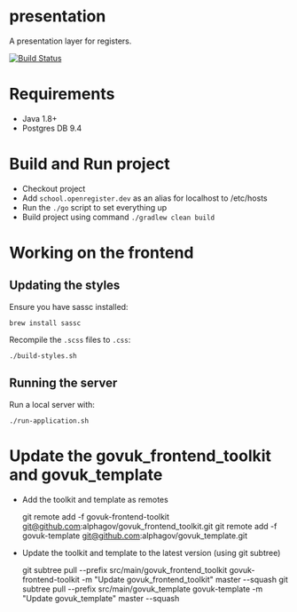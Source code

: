 # presentation

A presentation layer for registers.

[![Build Status](https://travis-ci.org/openregister/presentation.svg?branch=master)](https://travis-ci.org/openregister/presentation)

# Requirements

- Java 1.8+
- Postgres DB 9.4

# Build and Run project

- Checkout project
- Add `school.openregister.dev` as an alias for localhost to /etc/hosts
- Run the `./go` script to set everything up
- Build project using command `./gradlew clean build`

# Working on the frontend

## Updating the styles

Ensure you have sassc installed:

    brew install sassc

Recompile the `.scss` files to `.css`:

    ./build-styles.sh

## Running the server

Run a local server with:

    ./run-application.sh

# Update the govuk_frontend_toolkit and govuk_template

- Add the toolkit and template as remotes

    git remote add -f govuk-frontend-toolkit git@github.com:alphagov/govuk_frontend_toolkit.git
    git remote add -f govuk-template git@github.com:alphagov/govuk_template.git

- Update the toolkit and template to the latest version (using git subtree)

    git subtree pull --prefix src/main/govuk_frontend_toolkit govuk-frontend-toolkit -m "Update govuk_frontend_toolkit" master --squash
    git subtree pull --prefix src/main/govuk_template govuk-template -m "Update govuk_template" master --squash
